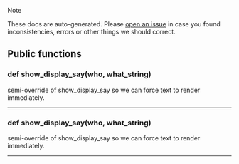 > [!NOTE]
> These docs are auto-generated. Please [open an issue](https://github.com/Friends-of-Monika/mas-docs/issues/new)
> in case you found inconsistencies, errors or other things we should correct.

## Public functions

### def show_display_say(who, what_string)

semi-override of show_display_say so we can force text to render immediately.

---

### def show_display_say(who, what_string)

semi-override of show_display_say so we can force text to render immediately.

---

